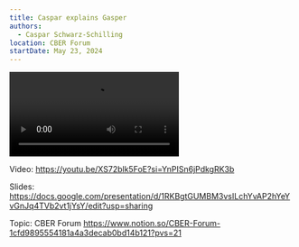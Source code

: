 ```yaml
---
title: Caspar explains Gasper
authors:
  - Caspar Schwarz-Schilling
location: CBER Forum
startDate: May 23, 2024
---
```


<video src="https://youtu.be/XS72blk5FoE?si=YnPISn6jPdkgRK3b"></video>

Video: <https://youtu.be/XS72blk5FoE?si=YnPISn6jPdkgRK3b>

Slides: <https://docs.google.com/presentation/d/1RKBgtGUMBM3vsILchYvAP2hYeYvGnJq4TVb2vt1jYsY/edit?usp=sharing>

Topic: CBER Forum <https://www.notion.so/CBER-Forum-1cfd9895554181a4a3decab0bd14b121?pvs=21>
